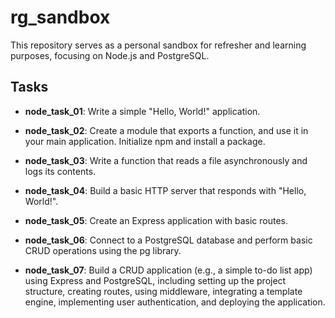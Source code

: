 # rg_sandbox

This repository serves as a personal sandbox for refresher and learning purposes, focusing on Node.js and PostgreSQL.

## Tasks

- **node_task_01**:
  Write a simple "Hello, World!" application.

- **node_task_02**:
  Create a module that exports a function, and use it in your main application. Initialize npm and install a package.

- **node_task_03**:
  Write a function that reads a file asynchronously and logs its contents.

- **node_task_04**:
  Build a basic HTTP server that responds with "Hello, World!".

- **node_task_05**:
  Create an Express application with basic routes.

- **node_task_06**:
  Connect to a PostgreSQL database and perform basic CRUD operations using the pg library.

- **node_task_07**:
  Build a CRUD application (e.g., a simple to-do list app) using Express and PostgreSQL, including setting up the project structure, creating routes, using middleware, integrating a template engine, implementing user authentication, and deploying the application.
